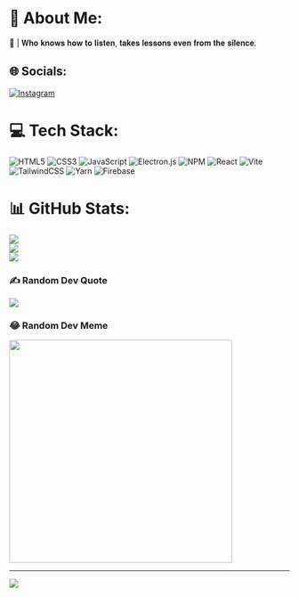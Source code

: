 # 💫 About Me:
🔱 | 𝐖𝐡𝐨 𝐤𝐧𝐨𝐰𝐬 𝐡𝐨𝐰 𝐭𝐨 𝐥𝐢𝐬𝐭𝐞𝐧, 𝐭𝐚𝐤𝐞𝐬 𝐥𝐞𝐬𝐬𝐨𝐧𝐬 𝐞𝐯𝐞𝐧 𝐟𝐫𝐨𝐦 𝐭𝐡𝐞 𝐬𝐢𝐥𝐞𝐧𝐜𝐞.


## 🌐 Socials:
[![Instagram](https://img.shields.io/badge/Instagram-%23E4405F.svg?logo=Instagram&logoColor=white)](https://instagram.com/_victorzll_) 

# 💻 Tech Stack:
![HTML5](https://img.shields.io/badge/html5-%23E34F26.svg?style=for-the-badge&logo=html5&logoColor=white) ![CSS3](https://img.shields.io/badge/css3-%231572B6.svg?style=for-the-badge&logo=css3&logoColor=white) ![JavaScript](https://img.shields.io/badge/javascript-%23323330.svg?style=for-the-badge&logo=javascript&logoColor=%23F7DF1E) ![Electron.js](https://img.shields.io/badge/Electron-191970?style=for-the-badge&logo=Electron&logoColor=white) ![NPM](https://img.shields.io/badge/NPM-%23CB3837.svg?style=for-the-badge&logo=npm&logoColor=white) ![React](https://img.shields.io/badge/react-%2320232a.svg?style=for-the-badge&logo=react&logoColor=%2361DAFB) ![Vite](https://img.shields.io/badge/vite-%23646CFF.svg?style=for-the-badge&logo=vite&logoColor=white) ![TailwindCSS](https://img.shields.io/badge/tailwindcss-%2338B2AC.svg?style=for-the-badge&logo=tailwind-css&logoColor=white) ![Yarn](https://img.shields.io/badge/yarn-%232C8EBB.svg?style=for-the-badge&logo=yarn&logoColor=white) ![Firebase](https://img.shields.io/badge/Firebase-039BE5?style=for-the-badge&logo=Firebase&logoColor=white)
# 📊 GitHub Stats:
![](https://github-readme-stats.vercel.app/api?username=victorzllDev&theme=dark&hide_border=false&include_all_commits=true&count_private=true)<br/>
![](https://github-readme-streak-stats.herokuapp.com/?user=victorzllDev&theme=dark&hide_border=false)<br/>
![](https://github-readme-stats.vercel.app/api/top-langs/?username=victorzllDev&theme=dark&hide_border=false&include_all_commits=true&count_private=true&layout=compact)

### ✍️ Random Dev Quote
![](https://quotes-github-readme.vercel.app/api?type=horizontal&theme=dark)

### 😂 Random Dev Meme
<img src='https://randommeme-five.vercel.app/' style="height: 400px;"/>

---
[![](https://visitcount.itsvg.in/api?id=victorzllDev&icon=0&color=12)](https://visitcount.itsvg.in)

<!-- Proudly created with GPRM ( https://gprm.itsvg.in ) -->
